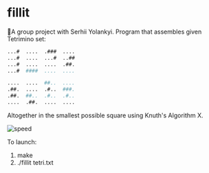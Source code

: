 # fillit

👾A group project with Serhii Yolankyi.
Program that assembles given Tetrimino set:

```bash
...#  ....  .###  ....
...#  ....  ...#  ..##
...#  ....  ....  .##.
...#  ####  ....  ....

....  ....  ##..  ....
.##.  ....  .#..  ###.
.##.  ##..  .#..  .#..
....  .##.  ....  ....
```

Altogether in the smallest possible square using Knuth's Algorithm X.

![speed](https://github.com/vrudyka/fillit/blob/master/screenshot.png)

To launch:
1. make
2. ./fillit tetri.txt
